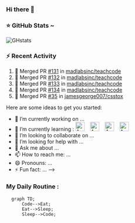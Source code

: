 ### Hi there 👋


### &#11088; GitHub Stats ~ 
![GHstats](https://github-readme-stats.vercel.app/api?username=Emr3e92&show_icons=true)


### :zap: Recent Activity

<!--START_SECTION:activity-->
1. 🎉 Merged PR [#131](https://github.com/madlabsinc/teachcode/pull/131) in [madlabsinc/teachcode](https://github.com/madlabsinc/teachcode)
2. 🎉 Merged PR [#132](https://github.com/madlabsinc/teachcode/pull/132) in [madlabsinc/teachcode](https://github.com/madlabsinc/teachcode)
3. 🎉 Merged PR [#133](https://github.com/madlabsinc/teachcode/pull/133) in [madlabsinc/teachcode](https://github.com/madlabsinc/teachcode)
4. 🎉 Merged PR [#134](https://github.com/madlabsinc/teachcode/pull/134) in [madlabsinc/teachcode](https://github.com/madlabsinc/teachcode)
5. 🎉 Merged PR [#35](https://github.com/jamesgeorge007/csstox/pull/35) in [jamesgeorge007/csstox](https://github.com/jamesgeorge007/csstox)
<!--END_SECTION:activity-->


Here are some ideas to get you started:

- 🔭 I’m currently working on ...
- 🌱 I’m currently learning  : <img alt="AWS" width="25px" src="https://cdn.jsdelivr.net/gh/devicons/devicon/icons/html5/html5-original.svg" style="padding-right:11px;" />  <img alt="AWS" width="25px" src="https://cdn.jsdelivr.net/gh/devicons/devicon/icons/css3/css3-original.svg" style="padding-right:11px;" />  <img alt="AWS" width="25px" src="https://cdn.jsdelivr.net/gh/devicons/devicon/icons/javascript/javascript-original.svg" style="padding-right:11px;" />  <img alt="AWS" width="25px" src="https://cdn.jsdelivr.net/gh/devicons/devicon/icons/python/python-original.svg" style="padding-right:11px;" />
- 👯 I’m looking to collaborate on ...
- 🤔 I’m looking for help with ...
- 💬 Ask me about ...
- 📫 How to reach me: ...
- 😄 Pronouns: ...
- ⚡ Fun fact: ...
-->



### My Daily Routine :

```mermaid
  graph TD;
      Code-->Eat;
      Eat-->Sleep;
      Sleep-->Code;
```
